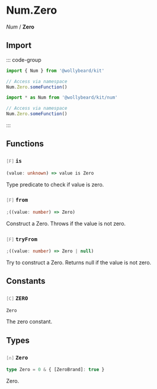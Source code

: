 # Num.Zero

_Num_ / **Zero**

## Import

::: code-group

```typescript [Namespace]
import { Num } from '@wollybeard/kit'

// Access via namespace
Num.Zero.someFunction()
```

```typescript [Barrel]
import * as Num from '@wollybeard/kit/num'

// Access via namespace
Num.Zero.someFunction()
```

:::

## Functions

### <span style="opacity: 0.6; font-weight: normal; font-size: 0.85em;">`[F]`</span> `is`

```typescript
(value: unknown) => value is Zero
```

<SourceLink href="https://github.com/jasonkuhrt/kit/blob/main/./src/domains/num/zero/zero.ts#L16" />

Type predicate to check if value is zero.

### <span style="opacity: 0.6; font-weight: normal; font-size: 0.85em;">`[F]`</span> `from`

```typescript
;((value: number) => Zero)
```

<SourceLink href="https://github.com/jasonkuhrt/kit/blob/main/./src/domains/num/zero/zero.ts#L24" />

Construct a Zero. Throws if the value is not zero.

### <span style="opacity: 0.6; font-weight: normal; font-size: 0.85em;">`[F]`</span> `tryFrom`

```typescript
;((value: number) => Zero | null)
```

<SourceLink href="https://github.com/jasonkuhrt/kit/blob/main/./src/domains/num/zero/zero.ts#L35" />

Try to construct a Zero. Returns null if the value is not zero.

## Constants

### <span style="opacity: 0.6; font-weight: normal; font-size: 0.85em;">`[C]`</span> `ZERO`

```typescript
Zero
```

<SourceLink href="https://github.com/jasonkuhrt/kit/blob/main/./src/domains/num/zero/zero.ts#L42" />

The zero constant.

## Types

### <span style="opacity: 0.6; font-weight: normal; font-size: 0.85em;">`[∩]`</span> `Zero`

```typescript
type Zero = 0 & { [ZeroBrand]: true }
```

<SourceLink href="https://github.com/jasonkuhrt/kit/blob/main/./src/domains/num/zero/zero.ts#L11" />

Zero.
